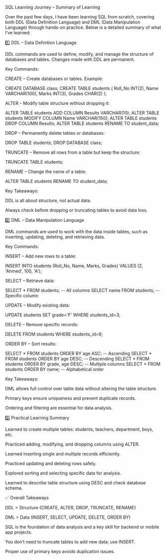 SQL Learning Journey – Summary of Learning

Over the past few days, I have been learning SQL from scratch, covering both DDL (Data Definition Language) and DML (Data Manipulation Language) through hands-on practice. Below is a detailed summary of what I’ve learned:

1️⃣ DDL – Data Definition Language

DDL commands are used to define, modify, and manage the structure of databases and tables. Changes made with DDL are permanent.

Key Commands:

CREATE – Create databases or tables. Example:

CREATE DATABASE class;
CREATE TABLE students (
    Roll_No INT(2),
    Name VARCHAR(100),
    Marks INT(3),
    Grades CHAR(2)
);


ALTER – Modify table structure without dropping it:

ALTER TABLE students ADD COLUMN Results VARCHAR(10);
ALTER TABLE students MODIFY COLUMN Name VARCHAR(150);
ALTER TABLE students DROP COLUMN Results;
ALTER TABLE students RENAME TO student_data;


DROP – Permanently delete tables or databases:

DROP TABLE students;
DROP DATABASE class;


TRUNCATE – Remove all rows from a table but keep the structure:

TRUNCATE TABLE students;


RENAME – Change the name of a table:

ALTER TABLE students RENAME TO student_data;


Key Takeaways:

DDL is all about structure, not actual data.

Always check before dropping or truncating tables to avoid data loss.

2️⃣ DML – Data Manipulation Language

DML commands are used to work with the data inside tables, such as inserting, updating, deleting, and retrieving data.

Key Commands:

INSERT – Add new rows to a table:

INSERT INTO students (Roll_No, Name, Marks, Grades) VALUES (2, 'Ahmed', 100, 'A');


SELECT – Retrieve data:

SELECT * FROM students;          -- All columns
SELECT name FROM students;       -- Specific column


UPDATE – Modify existing data:

UPDATE students SET grade='F' WHERE students_id=3;


DELETE – Remove specific records:

DELETE FROM students WHERE students_id=9;


ORDER BY – Sort results:

SELECT * FROM students ORDER BY age ASC;        -- Ascending
SELECT * FROM students ORDER BY age DESC;       -- Descending
SELECT * FROM students ORDER BY grade, age DESC; -- Multiple columns
SELECT * FROM students ORDER BY name;           -- Alphabetical order


Key Takeaways:

DML allows full control over table data without altering the table structure.

Primary keys ensure uniqueness and prevent duplicate records.

Ordering and filtering are essential for data analysis.

3️⃣ Practical Learning Summary

Learned to create multiple tables: students, teachers, department, boys, etc.

Practiced adding, modifying, and dropping columns using ALTER.

Learned inserting single and multiple records efficiently.

Practiced updating and deleting rows safely.

Explored sorting and selecting specific data for analysis.

Learned to describe table structure using DESC and check database schema.

✅ Overall Takeaways

DDL = Structure (CREATE, ALTER, DROP, TRUNCATE, RENAME)

DML = Data (INSERT, SELECT, UPDATE, DELETE, ORDER BY)

SQL is the foundation of data analysis and a key skill for backend or mobile app projects.

You don’t need to truncate tables to add new data; use INSERT.

Proper use of primary keys avoids duplication issues.
